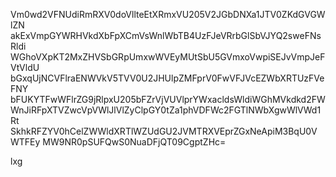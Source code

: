 Vm0wd2VFNUdiRmRXV0doVllteEtXRmxVU205V2JGbDNXa1JTV0ZKdGVGWlZN
akExVmpGYWRHVkdXbFpXCmVsWnlWbTB4UzFJeVRrbGlSbVJYQ2sweFNsRldi
WGhoVXpKT2MxZHVSbGRpUmxwWVEyMUtSbU5GVmxoVwpiSEJvVmpJeFVtVldU
bGxqUjNCVFlraENWVkV5TVV0U2JHUlpZMFprV0FwVFJVcEZWbXRTUzFVeFNY
bFUKYTFwWFlrZG9jRlpxU205bFZrVjVUVlprYWxacldsWldiWGhMVkdkd2FW
WnJiRFpXTVZwcVpVWlJlVlZyClpGY0tZa1phVDFWc2FGTlNWbXgwWlVWd1Rt
SkhkRFZYV0hCelZWWldXRTlWZUdGU2JVMTRXVEprZGxNeApiM3BqU0VWTFEy
MW9NR0pSUFQwS0NuaDFjQT09CgptZHc=

lxg
